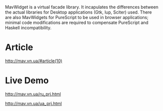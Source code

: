 MavWidget is a virtual facade library. It incapulates the differences
between the actual libraries for Desktop applications (Gtk, lup, Sciter)
used. There are also MavWidgets for PureScript to be used in browser
applications; minimal code modifications are required to compensate
PureScript and Haskell incompatibility.

# Article

http://mav.vn.ua/#article(10)

# Live Demo

http://mav.vn.ua/ru_prj.html

http://mav.vn.ua/ua_prj.html
